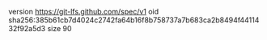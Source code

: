 version https://git-lfs.github.com/spec/v1
oid sha256:385b61cb7d4024c2742fa64b16f8b758737a7b683ca2b8494f4411432f92a5d3
size 90
